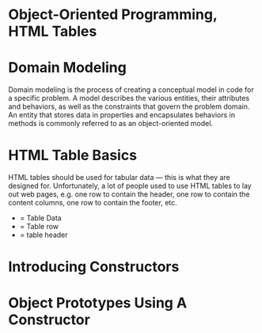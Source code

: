 # Object-Oriented Programming, HTML Tables

# Domain Modeling

Domain modeling is the process of creating a conceptual model in code for a specific problem.
A model describes the various entities, their attributes and behaviors, as well as the constraints that govern the problem domain.
An entity that stores data in properties and encapsulates behaviors in methods is commonly referred to as an object-oriented model.

# HTML Table Basics

HTML tables should be used for tabular data — this is what they are designed for.
Unfortunately, a lot of people used to use HTML tables to lay out web pages, e.g. one row to contain the header, one row to contain the content columns, one row to contain the footer, etc.

- <td> = Table Data
- <tr> = Table row
- <th> = table header

# Introducing Constructors

# Object Prototypes Using A Constructor
